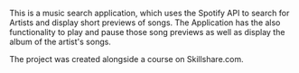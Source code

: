 This is a music search application, which uses the Spotify API to search for Artists and display short previews of songs.
The Application has the also functionality to play and pause those song previews as well as display the album of the artist's songs.

The project was created alongside a course on Skillshare.com.
